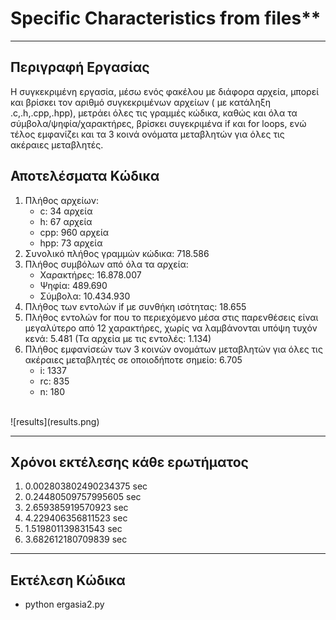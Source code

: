# Specific Characteristics from files**

<hr>

## Περιγραφή Εργασίας

<p> Η συγκεκριμένη εργασία, μέσω ενός φακέλου με διάφορα αρχεία, μπορεί και βρίσκει τον αριθμό συγκεκριμένων αρχείων ( με κατάληξη .c,.h,.cpp,.hpp), μετράει όλες τις γραμμές κώδικα, καθώς και όλα τα σύμβολα/ψηφία/χαρακτήρες, βρίσκει συγεκριμένα if και for loops, ενώ τέλος εμφανίζει και τα 3 κοινά ονόματα μεταβλητών για όλες τις ακέραιες μεταβλητές. </p>

## Αποτελέσματα Κώδικα

<ol> 
<li> Πλήθος αρχείων: <ul><li>c: 34 αρχεία</li><li>h: 67 αρχεία</li><li>cpp: 960 αρχεία</li><li>hpp: 73 αρχεία</li></ul></li>
<li> Συνολικό πλήθος γραμμών κώδικα: 718.586 </li>
<li> Πλήθος συμβόλων από όλα τα αρχεία: <ul><li>Χαρακτήρες: 16.878.007</li><li>Ψηφία: 489.690</li><li> Σύμβολα: 10.434.930</li></ul></li>
<li> Πλήθος των εντολών if με συνθήκη ισότητας: 18.655 </li>
<li> Πλήθος εντολών for που το περιεχόμενο μέσα στις παρενθέσεις είναι μεγαλύτερο από 12 χαρακτήρες, χωρίς να λαμβάνονται υπόψη τυχόν κενά: 5.481 (Τα αρχεία με τις εντολές: 1.134)</li>
<li> Πλήθος εμφανίσεών των 3 κοινών ονομάτων μεταβλητών για όλες τις ακέραιες μεταβλητές σε οποιοδήποτε σημείο: 6.705 
  <ul><li>i: 1337</li><li>rc: 835</li><li>n: 180</li> </ul> </li>
</ol>
<br>
![results](results.png)

<hr>

## Χρόνοι εκτέλεσης κάθε ερωτήματος

<ol> 
<li> 0.002803802490234375 sec </li>
<li> 0.24480509757995605 sec </li>
<li> 2.659385919570923 sec </li>
<li> 4.229406356811523 sec</li>
<li> 1.519801139831543 sec </li>
<li> 3.682612180709839 sec </li>
</ol>

<hr>

## Εκτέλεση Κώδικα

- python ergasia2.py

